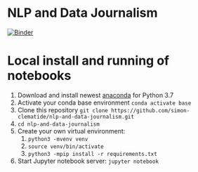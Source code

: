 # NLP and Data Journalism
[![Binder](http://mybinder.org/badge_logo.svg)](http://mybinder.org/v2/gh/simon-clematide/nlp-and-data-journalism/master)




# Local install and running of notebooks
1. Download and install newest [anaconda](https://www.anaconda.com/distribution/) for Python 3.7
2. Activate your conda base environment `conda activate base`
3. Clone this repository `git clone https://github.com/simon-clematide/nlp-and-data-journalism.git`
4. `cd nlp-and-data-journalism`
5. Create your own virtual environment:
	1. `python3 -mvenv venv`
	2. `source venv/bin/activate`
	3. `python3 -mpip install -r requirements.txt`
6. Start Jupyter notebook server: `jupyter notebook`


